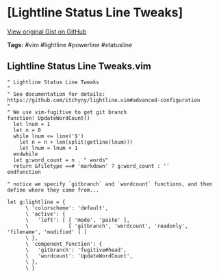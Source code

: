 # [Lightline Status Line Tweaks] 

[View original Gist on GitHub](https://gist.github.com/Integralist/00387caeb4d68bb0c0ef862c3de3459d)

**Tags:** #vim #lightline #powerline #statusline

## Lightline Status Line Tweaks.vim

```vim script
" Lightline Status Line Tweaks
"
" See documentation for details: https://github.com/itchyny/lightline.vim#advanced-configuration
"
" We use vim-fugitive to get git branch
function! UpdateWordCount()
  let lnum = 1
  let n = 0
  while lnum <= line('$')
    let n = n + len(split(getline(lnum)))
    let lnum = lnum + 1
  endwhile
  let g:word_count = n . " words"
  return &filetype ==# 'markdown' ? g:word_count : ''
endfunction

" notice we specify `gitbranch` and `wordcount` functions, and then define where they come from...

let g:lightline = {
      \ 'colorscheme': 'default',
      \ 'active': {
      \   'left': [ [ 'mode', 'paste' ],
      \             [ 'gitbranch', 'wordcount', 'readonly', 'filename', 'modified' ] ]
      \ },
      \ 'component_function': {
      \   'gitbranch': 'fugitive#head',
      \   'wordcount': 'UpdateWordCount',
      \ },
      \ }
```

